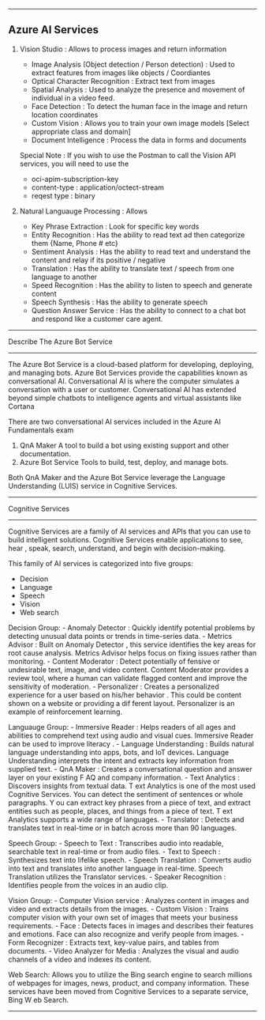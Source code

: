 --------------------------------------------------------------------------------------------------------------------------
Azure AI Services
--------------------------------------------------------------------------------------------------------------------------

1. Vision Studio : Allows to process images and return information
    - Image Analysis (Object detection / Person detection) : Used to extract features from images like objects / Coordiantes
    - Optical Character Recognition : Extract text from images
    - Spatial Analysis : Used to analyze the presence and movement of individual in a video feed.
    - Face Detection : To detect the human face in the image and return location coordinates
    - Custom Vision : Allows you to train your own image models [Select appropriate class and domain]
    - Document Intelligence : Process the data in forms and documents

    Special Note : If you wish to use the Postman to call the Vision API services, you will need to use the 
     - oci-apim-subscription-key 
     - content-type : application/octect-stream
     - reqest type  : binary


2. Natural Languauge Processing : Allows
    - Key Phrase Extraction   : Look for specific key words
    - Entity Recognition      : Has the ability to read text ad then categorize them {Name, Phone # etc}
    - Sentiment Analysis      : Has the ability to read text and understand the content and relay if its positive / negative 
    - Translation             : Has the ability to translate text / speech from one language to another
    - Speed Recognition       : Has the ability to listen to speech and generate content
    - Speech Synthesis        : Has the ability to generate speech
    - Question Answer Service : Has the ability to connect to a chat bot and respond like a customer care agent.

--------------------------------------------------------------------------------------------------------------------------
Describe The Azure Bot Service

--------------------------------------------------------------------------------------------------------------------------
The Azure Bot Service is a cloud-based platform for developing, deploying, and managing bots. Azure Bot Services provide 
the capabilities known as conversational AI.
Conversational AI is where the computer simulates a conversation with a user or customer. Conversational AI has extended 
beyond simple chatbots to intelligence agents and virtual assistants like Cortana

There are two conversational AI services included in the Azure AI Fundamentals exam

1. QnA Maker A tool to build a bot using existing support and other documentation.
2. Azure Bot Service Tools to build, test, deploy, and manage bots.

Both QnA Maker and the Azure Bot Service leverage the Language Understanding (LUIS) service in Cognitive Services.

--------------------------------------------------------------------------------------------------------------------------
Cognitive Services

--------------------------------------------------------------------------------------------------------------------------
Cognitive Services are a family of AI services and APIs that you can use to build intelligent solutions. Cognitive Services
 enable applications to see, hear , speak, search, understand, and begin with decision-making.

 This family of AI services is categorized into five groups: 
 - Decision 
 - Language 
 - Speech 
 - Vision 
 - Web search

 Decision Group: 
    - Anomaly Detector : Quickly identify potential problems by detecting unusual data points or trends in time-series data. 
    - Metrics Advisor : Built on Anomaly Detector , this service identifies the key areas for root cause analysis. Metrics 
        Advisor helps focus on fixing issues rather than monitoring.
    - Content Moderator : Detect potentially of fensive or undesirable text, image, and video content. Content Moderator 
        provides a review tool, where a human can validate flagged content and improve the sensitivity of moderation.
     - Personalizer : Creates a personalized experience for a user based on his/her behavior . This could be content shown 
        on a website or providing a dif ferent layout. Personalizer is an example of reinforcement learning.

Languauge Group:
    - Immersive Reader : Helps readers of all ages and abilities to comprehend text using audio and visual cues. Immersive 
        Reader can be used to improve literacy .
    - Language Understanding : Builds natural language understanding into apps, bots, and IoT devices. Language Understanding 
        interprets the intent and extracts key information from supplied text.
    - QnA Maker : Creates a conversational question and answer layer on your existing F AQ and company information.
    - Text Analytics : Discovers insights from textual data. T ext Analytics is one of the most used Cognitive Services. 
        You can detect the sentiment of sentences or whole paragraphs. Y ou can extract key phrases from a piece of text, 
        and extract entities such as people, places, and things from a piece of text. T ext Analytics supports a wide range 
        of languages.
     - Translator : Detects and translates text in real-time or in batch across more than 90 languages.

Speech Group:
    - Speech to Text : Transcribes audio into readable, searchable text in real-time or from audio files. 
    - Text to Speech : Synthesizes text into lifelike speech. 
    - Speech Translation : Converts audio into text and translates into another language in real-time. Speech Translation 
    utilizes the Translator services. 
    - Speaker Recognition : Identifies people from the voices in an audio clip.

Vision Group:
    - Computer Vision service : Analyzes content in images and video and extracts details from the images. 
    - Custom Vision : Trains computer vision with your own set of images that meets your business requirements. 
    - Face : Detects faces in images and describes their features and emotions. Face can also recognize and verify people 
        from images. 
    - Form Recognizer : Extracts text, key-value pairs, and tables from documents. 
    - Video Analyzer for Media : Analyzes the visual and audio channels of a video and indexes its content.

Web Search:
    Allows you to utilize the Bing search engine to search millions of webpages for images, news, product, and company 
    information. These services have been moved from Cognitive Services to a separate service, Bing W eb Search.

--------------------------------------------------------------------------------------------------------------------------    